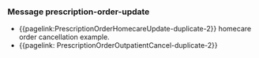 ### Message prescription-order-update

- {{pagelink:PrescriptionOrderHomecareUpdate-duplicate-2}} homecare order cancellation example.
- {{pagelink: PrescriptionOrderOutpatientCancel-duplicate-2}} 

<br />
